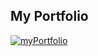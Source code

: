 ## My Portfolio

[![myPortfolio](https://img.shields.io/endpoint?url=https://dashboard.cypress.io/badge/simple/4fsr3w&style=flat&logo=cypress)](https://dashboard.cypress.io/projects/4fsr3w/runs)
